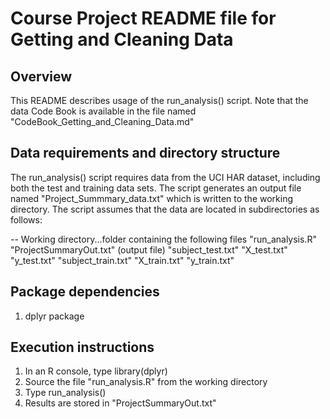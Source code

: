 # Course Project README file for Getting and Cleaning Data

## Overview
This README describes usage of the run_analysis() script.  Note that the data Code Book is
available in the file named "CodeBook_Getting_and_Cleaning_Data.md"

## Data requirements and directory structure
The run_analysis() script requires data from the UCI HAR dataset, including both the test and
training data sets.  The script generates an output file named "Project_Summmary_data.txt" which is written to the working directory.  The script assumes that the data are located in subdirectories as follows:

-- Working directory...folder containing the following files
   "run_analysis.R"
   "ProjectSummaryOut.txt" (output file)
   "subject_test.txt"
   "X_test.txt"
   "y_test.txt"
   "subject_train.txt"
    "X_train.txt"
    "y_train.txt"
            
## Package dependencies
1. dplyr package

## Execution instructions
1. In an R console, type  library(dplyr)
2. Source the file "run_analysis.R" from the working directory
2. Type  run_analysis()
3. Results are stored in "ProjectSummaryOut.txt"
